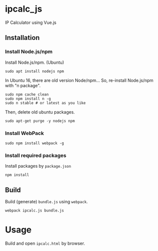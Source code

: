 # ipcalc_js
IP Calculator using Vue.js

## Installation
### Install Node.js/npm
Install Node.js/npm. (Ubuntu)
```
sudo apt install nodejs npm
```

In Ubuntu 16, there are old version Node/npm... So, re-install Node.js/npm with "n package".
```
sudo npm cache clean
sudo npm install n -g
sudo n stable # or latest as you like
```

Then, delete old ubuntu packages.
```
sudo apt-get purge -y nodejs npm
```

### Install WebPack
```
sudo npm install webpack -g
```

### Install required packages
Install packages by `package.json`
```
npm install
```

## Build
Build (generate) `bundle.js` using `webpack`.
```
webpack ipcalc.js bundle.js
```

# Usage
Build and open `ipcalc.html` by browser.
